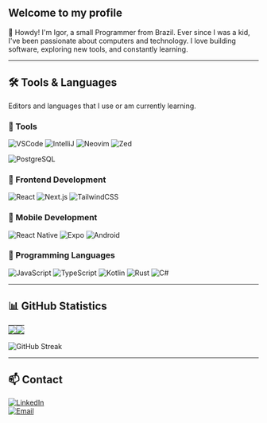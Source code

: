 ## Welcome to my profile

👋 Howdy! I'm Igor, a small Programmer from Brazil. Ever since I was a kid, I've been passionate about computers and technology. I love building software, exploring new tools, and constantly learning.

---

## 🛠 Tools & Languages

Editors and languages that I use or am currently learning.

### 🔧 Tools

![VSCode](https://img.shields.io/badge/vscode-blue?style=for-the-badge&logo=visualstudiocode)
![IntelliJ](https://img.shields.io/badge/intellij-blueviolet?style=for-the-badge&logo=intellijidea)
![Neovim](https://img.shields.io/badge/neovim-gray?style=for-the-badge&logo=neovim)
![Zed](https://img.shields.io/badge/zed-black?style=for-the-badge&logo=zedindustries)

![PostgreSQL](https://img.shields.io/badge/postgresql-336791?style=for-the-badge&logo=postgresql&logoColor=white)

### 🎨 Frontend Development

![React](https://img.shields.io/badge/react-gray?style=for-the-badge&logo=react)
![Next.js](https://img.shields.io/badge/next.js-gray?style=for-the-badge&logo=next.js)
![TailwindCSS](https://img.shields.io/badge/tailwindcss-gray?style=for-the-badge&logo=tailwindcss)

### 📱 Mobile Development

![React Native](https://img.shields.io/badge/react_native-gray?style=for-the-badge&logo=react)
![Expo](https://img.shields.io/badge/expo-gray?style=for-the-badge&logo=expo)
![Android](https://img.shields.io/badge/android-gray?style=for-the-badge&logo=android)

### 🚀 Programming Languages

![JavaScript](https://img.shields.io/badge/javascript-yellow?style=for-the-badge&logo=javascript)
![TypeScript](https://img.shields.io/badge/typescript-blue?style=for-the-badge&logo=typescript)
![Kotlin](https://img.shields.io/badge/kotlin-blueviolet?style=for-the-badge&logo=kotlin)
![Rust](https://img.shields.io/badge/rust-FFA500?style=for-the-badge&logo=rust)
![C#](https://img.shields.io/badge/csharp-darkgreen?style=for-the-badge&logo=csharp)

---

## 📊 GitHub Statistics

<table>
  <tr>
    <td style="padding: 0; width=50%">
        <img src="https://github-readme-stats.vercel.app/api/?username=igorzizinio&show_icons=true&title_color=539BF5&text_color=9f9f9f&bg_color=00000000&icon_color=539BF5&hide_border=true&hide_title=true&count_private=true"/>
    </td>
    <td style="padding: 0; width=50%">
        <img src="https://github-readme-stats.vercel.app/api/top-langs/?username=igorzizinio&show_icons=true&title_color=539BF5&text_color=9f9f9f&bg_color=00000000&icon_color=00000000&hide_border=true&hide_title=true&count_private=true"/>
    </td>
  </tr>
</table>

![GitHub Streak](https://streak-stats.demolab.com/?user=igorzizinio&theme=transparent&border=FFFFFF&fire=539BF5&ring=539BF5&currStreakLabel=539BF5)

---

## 📫 Contact  

[![LinkedIn](https://img.shields.io/badge/LinkedIn-0077B5?style=for-the-badge&logo=linkedin&logoColor=white)](https://linkedin.com/in/igor-schug-zizinio)  
[![Email](https://img.shields.io/badge/Email-D14836?style=for-the-badge&logo=gmail&logoColor=white)](mailto:igorschug6@gmail.com)  
